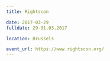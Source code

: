 ```yaml
---
title: Rightscon

date: 2017-03-29
fulldate: 29-31.03.2017

location: Brussels

event_url: https://www.rightscon.org/
---
```

